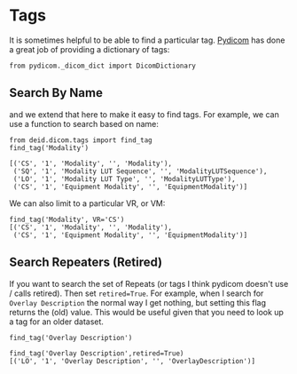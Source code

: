 # Tags

It is sometimes helpful to be able to find a particular tag. [Pydicom](https://www.github.com/pydicom/pydicom) has done a great job of providing a dictionary of tags:

```
from pydicom._dicom_dict import DicomDictionary
```

## Search By Name
and we extend that here to make it easy to find tags. For example, we can use a function to search based on name:

```
from deid.dicom.tags import find_tag
find_tag('Modality')

[('CS', '1', 'Modality', '', 'Modality'),
 ('SQ', '1', 'Modality LUT Sequence', '', 'ModalityLUTSequence'),
 ('LO', '1', 'Modality LUT Type', '', 'ModalityLUTType'),
 ('CS', '1', 'Equipment Modality', '', 'EquipmentModality')]
```

We can also limit to a particular VR, or VM:

```
find_tag('Modality', VR='CS')
[('CS', '1', 'Modality', '', 'Modality'),
 ('CS', '1', 'Equipment Modality', '', 'EquipmentModality')]
```

## Search Repeaters (Retired)
If you want to search the set of Repeats (or tags I think pydicom doesn't use / calls retired). Then set `retired=True`. For example, when I search for `Overlay Description` the normal way I get nothing, but setting this flag returns the (old) value. This would be useful given that you need to look up a tag for an older dataset.

```
find_tag('Overlay Description')

find_tag('Overlay Description',retired=True)
[('LO', '1', 'Overlay Description', '', 'OverlayDescription')]
```
